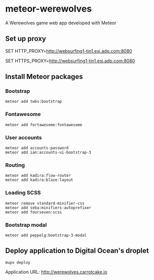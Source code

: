 # meteor-werewolves
A Werewolves game web app developed with Meteor

## Set up proxy
SET HTTP_PROXY=http://websurfing1-tin1.esi.adp.com:8080

SET HTTPS_PROXY=http://websurfing1-tin1.esi.adp.com:8080

## Install Meteor packages
### Bootstrap
```
meteor add twbs:bootstrap
```

### Fontawesome
```
meteor add fortawesome:fontawesome
``` 

### User accounts
```
meteor add accounts-password
meteor add ian:accounts-ui-bootstrap-3
```

### Routing 
```
meteor add kadira:flow-router
meteor add kadira:blaze-layout
```

### Loading SCSS
```
meteor remove standard-minifier-css
meteor add seba:minifiers-autoprefixer
meteor add fourseven:scss
```

### Bootstrap modal
```
meteor add peppelg:bootstrap-3-modal
```

## Deploy application to Digital Ocean's droplet
```
mupx deploy
```

Application URL: http://werewolves.carrotcake.io
